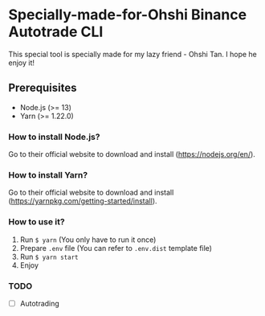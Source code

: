 # Specially-made-for-Ohshi Binance Autotrade CLI

This special tool is specially made for my lazy friend - Ohshi Tan. I hope he enjoy it!

## Prerequisites

-   Node.js (>= 13)
-   Yarn (>= 1.22.0)

### How to install Node.js?

Go to their official website to download and install (https://nodejs.org/en/).

### How to install Yarn?

Go to their official website to download and install (https://yarnpkg.com/getting-started/install).

### How to use it?

1. Run `$ yarn` (You only have to run it once)
2. Prepare `.env` file (You can refer to `.env.dist` template file)
3. Run `$ yarn start`
4. Enjoy

### TODO

-   [ ] Autotrading

